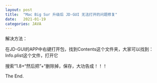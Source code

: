 ```yaml
---
layout: post
title:  "Mac Big Sur 升级后 JD-GUI 无法打开的问题修复"
date:   2021-01-19
categories: JAVA
---
```

解决方法：

在JD-GUI的APP中右键打开包，找到Contents这个文件夹，大家可以找到：Info.plist这个文件，打开它

搜索”1.8+“然后把”+“删除掉，保存，大功告成！！！

The End.